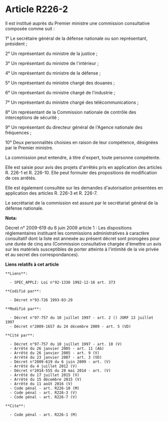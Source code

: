 # Article R226-2

Il est institué auprès du Premier ministre une commission consultative composée comme suit :

1° Le secrétaire général de la défense nationale ou son représentant, président ;

2° Un représentant du ministre de la justice ;

3° Un représentant du ministre de l'intérieur ;

4° Un représentant du ministre de la défense ;

5° Un représentant du ministre chargé des douanes ;

6° Un représentant du ministre chargé de l'industrie ;

7° Un représentant du ministre chargé des télécommunications ;

8° Un représentant de la Commission nationale de contrôle des interceptions de sécurité ;

9° Un représentant du directeur général de l'Agence nationale des fréquences ;

10° Deux personnalités choisies en raison de leur compétence, désignées par le Premier ministre.

La commission peut entendre, à titre d'expert, toute personne compétente.

Elle est saisie pour avis des projets d'arrêtés pris en application des articles R. 226-1 et R. 226-10. Elle peut formuler
des propositions de modification de ces arrêtés.

Elle est également consultée sur les demandes d'autorisation présentées en application des articles R. 226-3 et R. 226-7.

Le secrétariat de la commission est assuré par le secrétariat général de la défense nationale.

**Nota:**

Décret n° 2009-619 du 6 juin 2009 article 1 : Les dispositions réglementaires instituant les commissions administratives à
caractère consultatif dont la liste est annexée au présent décret sont prorogées pour une durée de cinq ans (Commission
consultative chargée d'émettre un avis sur les matériels susceptibles de porter atteinte à l'intimité de la vie privée et au
secret des correspondances).

**Liens relatifs à cet article**

	**Liens**:

	  - SPEC_APPLI: Loi n°92-1336 1992-12-16 art. 373

	**Codifié par**:

	  - Décret n°93-726 1993-03-29

	**Modifié par**:

	  - Décret n°97-757 du 10 juillet 1997 - art. 2 () JORF 13 juillet 1997
	  - Décret n°2009-1657 du 24 décembre 2009 - art. 5 (VD)

	**Cité par**:

	  - Décret n°97-757 du 10 juillet 1997 - art. 10 (V)
	  - Arrêté du 26 janvier 2005 - art. 11 (Ab)
	  - Arrêté du 26 janvier 2005 - art. 9 (V)
	  - Arrêté du 23 janvier 2007 - art. 3 (VD)
	  - Décret n°2009-619 du 6 juin 2009 - art. (V)
	  - Arrêté du 4 juillet 2012 (V)
	  - Décret n°2014-555 du 28 mai 2014 - art. (V)
	  - Arrêté du 17 juillet 2015 (V)
	  - Arrêté du 15 décembre 2015 (V)
	  - Arrêté du 11 août 2016 (V)
	  - Code pénal - art. R226-10 (M)
	  - Code pénal - art. R226-3 (V)
	  - Code pénal - art. R226-7 (V)

	**Cite**:

	  - Code pénal - art. R226-1 (M)
